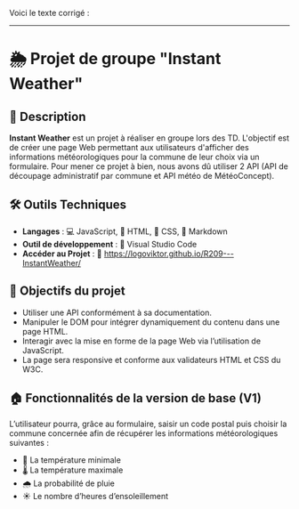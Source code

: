 Voici le texte corrigé :

---

# 🌦️ Projet de groupe "Instant Weather"

## 📝 Description

**Instant Weather** est un projet à réaliser en groupe lors des TD. L'objectif est de créer une page Web permettant aux utilisateurs d'afficher des informations météorologiques pour la commune de leur choix via un formulaire. Pour mener ce projet à bien, nous avons dû utiliser 2 API (API de découpage administratif par commune et API météo de MétéoConcept).

## 🛠️ Outils Techniques

- **Langages** : 💻 JavaScript, 📄 HTML, 🎨 CSS, 🤖 Markdown
- **Outil de développement** : 🔧 Visual Studio Code
- **Accéder au Projet** : 📝 https://logoviktor.github.io/R209---InstantWeather/

## 🎯 Objectifs du projet

- Utiliser une API conformément à sa documentation.
- Manipuler le DOM pour intégrer dynamiquement du contenu dans une page HTML.
- Interagir avec la mise en forme de la page Web via l’utilisation de JavaScript.
- La page sera responsive et conforme aux validateurs HTML et CSS du W3C.

## 🏠 Fonctionnalités de la version de base (V1)

L’utilisateur pourra, grâce au formulaire, saisir un code postal puis choisir la commune concernée afin de récupérer les informations météorologiques suivantes :

- 🧊 La température minimale
- 🌡️ La température maximale
- 🌧️ La probabilité de pluie
- ☀️ Le nombre d’heures d’ensoleillement
